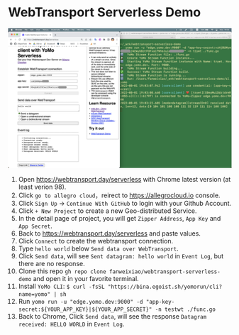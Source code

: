 # WebTransport Serverless Demo

![Webtransport serverless yomo](asserts/full.png)

1. Open https://webtransport.day/serverless with Chrome latest version (at least verion 98).
1. Click `go to allegro cloud`，reirect to https://allegrocloud.io console.
1. Click `Sign Up` -> `Continue With GitHub` to login with your Github Account.
1. Click `+ New Project` to create a new Geo-distributed Service.
1. In the detail page of project, you will get `Zipper Address`, `App Key` and `App Secret`.
1. Back to https://webtransport.day/serverless and paste values.
1. Click `Connect` to create the webtransport connection.
1. Type `hello world` below `Send data over WebTransport`.
1. Click `Send data`, will see `Sent datagram: hello world` in `Event Log`, but there are no response.
1. Clone this repo `gh repo clone fanweixiao/webtransport-serverless-demo` and open it in your favorite terminal.
1. Install `YoMo CLI`: `$ curl -fsSL "https://bina.egoist.sh/yomorun/cli?name=yomo" | sh`
1. Run `yomo run -u "edge.yomo.dev:9000" -d "app-key-secret:${YOUR_APP_KEY}|${YOUR_APP_SECRET}" -n testwt ./func.go`
1. Back to Chrome, Click `Send data`, will see the response `Datagram received: HELLO WORLD` in `Event Log`.
